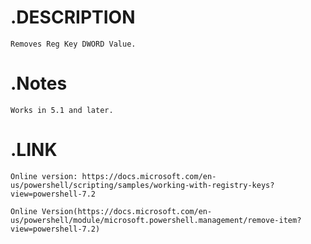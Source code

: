 # .DESCRIPTION

    Removes Reg Key DWORD Value.

# .Notes

    Works in 5.1 and later.

# .LINK

    Online version: https://docs.microsoft.com/en-us/powershell/scripting/samples/working-with-registry-keys?view=powershell-7.2

    Online Version(https://docs.microsoft.com/en-us/powershell/module/microsoft.powershell.management/remove-item?view=powershell-7.2)
